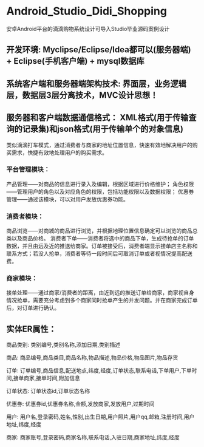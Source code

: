 # Android_Studio_Didi_Shopping
安卓Android平台的滴滴购物系统设计可导入Studio毕业源码案例设计
## 开发环境: Myclipse/Eclipse/Idea都可以(服务器端) + Eclipse(手机客户端) + mysql数据库
## 系统客户端和服务器端架构技术: 界面层，业务逻辑层，数据层3层分离技术，MVC设计思想！
## 服务器和客户端数据通信格式： XML格式(用于传输查询的记录集)和json格式(用于传输单个的对象信息) 

类似滴滴打车模式，通过消费者与商家的地址位置信息，快速有效地解决用户的购买需求，快捷有效地处理用户的购买需求。
### 平台管理模块：
产品管理——对商品的信息进行录入及编辑，根据区域进行价格维护；
角色权限——管理用户的角色以及对应角色的权限，包括功能权限以及数据权限；
优惠券管理——通过该模块，可以对用户发放优惠券功能。
### 消费者模块：
商品浏览——对商城的商品进行浏览，并根据地理位置信息确定可以浏览的商品总类以及商品价格。
消费者下单——消费者将选中的商品下单，生成待抢单的订单数据，并且由远及近的推送给商家。订单被接受后，消费者端显示接单店主名称和联系方式；若没人抢单，消费者等待一段时间后可取消订单或者视情况提高配送费。
### 商家模块：
接单处理——通过商家/消费者的距离，由近到远的推送订单给商家，商家视自身情况抢单，需要充分考虑到多个商家同时抢单产生的并发问题。并在商家完成订单后，对订单进行确认。
## 实体ER属性：
商品类别: 类别编号,类别名称,添加日期,类别描述

商品: 商品编号,商品类目,商品名称,物品描述,物品价格,物品图片,物品存货

订单: 订单编号,商品信息,配送地点,纬度,经度,订单状态,联系电话,下单用户,下单时间,接单商家,接单时间,附加信息

订单状态: 订单状态id,订单状态名称

优惠券: 优惠券id,优惠券名称,金额,发放商家,发放用户,过期时间

用户: 用户名,登录密码,姓名,性别,出生日期,用户照片,用户qq,邮箱,注册时间,用户地址,纬度,经度

商家: 商家账号,登录密码,商家名称,联系电话,入驻日期,商家地址,纬度,经度

